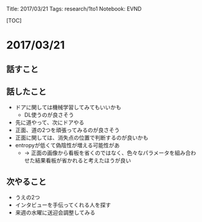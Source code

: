 Title: 2017/03/21
Tags: research/1to1
Notebook: EVND

[TOC]

# 2017/03/21
## 話すこと

## 話したこと
+ ドアに関しては機械学習してみてもいいかも
  + DL使うのが良さそう
+ 先に道やって、次にドアやる
+ 正面、道の2つを頑張ってみるのが良さそう
+ 正面に関しては、消失点の位置で判断するのが良いかも
+ entropyが低くて偽陰性が増える可能性があ
  + -> 正面の画像から看板を省くのではなく、色々なパラメータを組み合わせた結果看板が省かれると考えたほうが良い

## 次やること
+ うえの2つ
+ インタビューを手伝ってくれる人を探す
+ 来週の水曜に送迎会調整してみる
